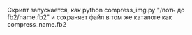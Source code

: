 Скрипт запускается, как python compress_img.py "/поть до fb2/name.fb2" и сохраняет файл в том же каталоге как compress_name.fb2
